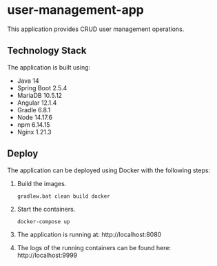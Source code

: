 # user-management-app
This application provides CRUD user management operations.

## Technology Stack
The application is built using:
- Java 14
- Spring Boot 2.5.4
- MariaDB 10.5.12
- Angular 12.1.4
- Gradle 6.8.1
- Node 14.17.6
- npm 6.14.15
- Nginx 1.21.3

## Deploy
The application can be deployed using Docker with the following steps:

1) Build the images.
   ```
   gradlew.bat clean build docker
   ```

2) Start the containers.
   ```
   docker-compose up
   ```

3) The application is running at: http://localhost:8080
   
4) The logs of the running containers can be found here: http://localhost:9999

